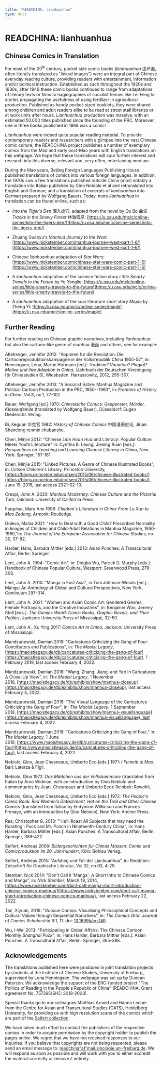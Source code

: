 ```yaml
---
title: "READCHINA: lianhuanhua"
type: docs
---
```


# READCHINA: lianhuanhua

## Chinese Comics in Translation

For most of the 20<sup>th</sup> century, pocket size comic books (*lianhuanhua* 连环画, often literally translated as "linked images") were an integral part of Chinese everyday reading culture, providing readers with entertainment, information and/or political instruction. Established as such throughout the 1920s and 1930s, after 1949 these comic books continued to range from adaptations of literary texts or films to hagiographies of socialist heroes like Lei Feng to stories propagating the usefulness of using fertilizer in agricultural production. Published as handy pocket-sized booklets, they were shared among children and adult readers alike to be read at street stall libraries or at work units after hours. *Lianhuanhua* production was massive, with an estimated 50.000 titles published since the founding of the PRC. Moreover, one in three books published in 1986 was a comic!

*Lianhuanhua* were indeed quite popular reading material. To provide contemporary readers and researchers with a glimpse into the vast Chinese comic culture, the READCHINA project publishes a number of exemplary comics from the Mao and early post-Mao years with English translations on this webpage. We hope that these translations will spur further interest and research into this diverse, relevant and, very often, entertaining medium.

During the Mao years, Beijing Foreign Languages Publishing House published translations of comics into various foreign languages. In addition, the 1970s saw a few translations published outside China (most notably a translation into Italian published by Gino Nebiolo et al and retranslated into English and German; and a translation of excerpts of *lianhuanhua* into German prepared by Wolfgang Bauer). Today, more *lianhuanhua* in translation can be found online, such as:

- *Into the Tiger’s Den* 深入虎穴, adapted from the novel by Qu Bo 曲波 *Tracks in the Snowy Forest* 林海雪原: [https://u.osu.edu/mclc/online-series/into-the-tigers-den/](https://u.osu.edu/mclc/online-series/into-the-tigers-den/)

- Zhuang Guanyu's *Manhua Journey to the West*: [https://www.nickstember.com/manhua-journey-west-part-1-6/](https://www.nickstember.com/manhua-journey-west-part-1-6/)

- Chinese *lianhuanhua* adaptation of *Star Wars*: [https://www.nickstember.com/chinese-star-wars-comic-part-1-6](https://www.nickstember.com/chinese-star-wars-comic-part-1-6)

- A *lianhuanhua* adaptation of the science fiction story *Little Smarty Travels to the Future* by Ye Yonglie: [https://u.osu.edu/mclc/online-series/little-smarty-travels-to-the-future](https://u.osu.edu/mclc/online-series/little-smarty-travels-to-the-future)

- A *lianhuanhua* adaptation of the scar literature short story *Maple* by Zheng Yi: [https://u.osu.edu/mclc/online-series/maple](https://u.osu.edu/mclc/online-series/maple)

## Further Reading

For further reading on Chinese graphic narratives, including *lianhuanhua* but also the cartoon-like genre of *manhua* 漫画 and others, see for example:

Altehenger, Jennifer 2012: "Kopieren für die Revolution: Die Cartoonreproduktionskampagne in der Volksrepublik China 1950-52", in: Henningsen, Lena, Martin Hofmann \[ed.\]: *Tradition? Variation? Plagiat? Motive und ihre Adaption in China,* (Jahrbuch der Deutschen Vereinigung für Chinastudien 6), Wiesbaden: Harrassowitz, 2012, 295-307.

Altehenger, Jennifer 2013: "A Socialist Satire: Manhua Magazine and Political Cartoon Production in the PRC, 1950--1960", in: *Frontiers of History in China*, Vol.8, no.1, 77-102.

Bauer, Wolfgang \[ed.\] 1976: *Chinesische Comics: Gespenster, Mörder, Klassenfeinde* (translated by Wolfgang Bauer), Düsseldorf: Eugen Diederichs Verlag.

Bi, Keguan 毕克官 1982: *History of Chinese Comics* 中国漫画史话, Jinan: Shandong renmin chubanshe.

Chen, Minjie 2012: "Chinese *Lian Huan Hua* and Literacy: Popular Culture Meets Youth Literature" in: Cynthia B. Leung, Jiening Ruan \[eds.\]: *Perspectices on Teaching and Learning Chinese Literacy in China*, New York: Springer, 157-181.

Chen, Minjie 2015: "Linked Pictures: A Genre of Chinese Illustrated Books", in: Cotsen Children's Library, Princeton University, [https://blogs.princeton.edu/cotsen/2015/06/chinese-illustrated-books/](https://blogs.princeton.edu/cotsen/2015/06/chinese-illustrated-books/), June 19, 2015, last access 2021-02-10.

Crespi, John A. 2020: *Manhua Modernity: Chinese Culture and the Pictorial Turn*, Oakland: University of California Press.

Farquhar, Mary Ann 1999: *Children's Literature in China: From Lu Xun to Mao Zedong*, Armonk: Routledge.

Guleva, Mariia 2021: "How to Deal with a Good Child? Prescribed Normality in Images of Children and Child-Adult Relations in Manhua Magazine, 1950-1960,"in: *The Journal of the European Association for Chinese Studies*, no. 30, 37-82.

Harder, Hans, Barbara Mittler \[eds.\] 2013: Asian Punches: A Transcultural Affair, Berlin: Springer.

Lent, John A. 1994: "Comic Art", in: Dingbo Wu, Patrick D. Murphy \[eds.\]: Handbook of Chinese Popular Culture, Westport: Greenwood Press, 279-306.

Lent, John A. 2010: "Manga in East Asia", in Toni Johnson-Woods \[ed.\]: Manga: An Anthology of Global and Cultural Perspectives, New York, Continuum 297-314.

Lent, John A. 2021: "Women and Asian Comic Art: Gendered Genres, Female Portrayals, and the Creative Industries", in: Benjamin Woo, Jeremy Stoll \[eds.\]: *The Comics World: Comic Books, Graphic Novels, and Their Publics*, Jackson: University Press of Mississippi, 32-50.

Lent, John A., Xu Ying 2017: *Comics Art in China*, Jackson: University Press of Mississippi.

Mandzunowski, Damian 2019: "Caricatures Criticizing the Gang of Four: Contributors and Publications", in: *The Maoist Legacy*, [https://maoistlegacy.de/db/caricatures-criticizing-the-gang-of-four](https://maoistlegacy.de/db/caricatures-criticizing-the-gang-of-four), 1 February 2019, last access February 4, 2022.

Mandzunowski, Damian 2018: "Wang, Zhang, Jiang, and Yao in Caricatures: A Close-Up View", in: *The Maoist Legacy*, 1 November 2018, [https://maoistlegacy.de/db/exhibits/show/manhua-closeup](https://maoistlegacy.de/db/exhibits/show/manhua-closeup), last access February 4, 2022.

Mandzunowski, Damian 2018: "The Visual Language of the Caricatures Criticizing the Gang of Four", in: *The Maoist Legacy*, 1 September 2018, [https://maoistlegacy.de/db/exhibits/show/manhua-visuallanguage](https://maoistlegacy.de/db/exhibits/show/manhua-visuallanguage), last access February 4, 2022.

Mandzunowski, Damian 2018: "Caricatures Criticizing the Gang of Four," in: *The Maoist Legacy*, 1 June 2018, [https://www.maoistlegacy.de/db/caricatures-criticizing-the-gang-of-four](https://www.maoistlegacy.de/db/caricatures-criticizing-the-gang-of-four), last access February 4, 2022.

Nebiolo, Gino, Jean Chesneaux, Umberto Eco \[eds.\] 1971: *I Fumetti di Mao*, Bari: Laterza & Figli.

Nebiolo, Gino 1972: *Das Mädchen aus der Volkskommune* (translated from Italian by Arno Widman, with an introduction by Gino Nebiolo and commentaries by Jean. Chesneaux and Umberto Eco): Reinbek: Rowohlt.

Nebiolo, Gino, Jean Chesneaux, Umberto Eco \[eds.\] 1972: *The People\'s Comic Book: Red Women\'s Detachment, Hot on the Trail and Other Chinese Comics* (translated from Italian by Endymion Wilkinson and Frances Frenaye, with an introduction by Gino Nebiolo), New York: Anchor Press.

Rea, Christopher G. 2013: "'He'll Roast All Subjects that may need the Roasting': Puck and Mr. Punch in Nineteenth-Century China", in: Hans Harder, Barbara Mittler \[eds.\]: Asian Punches: A Transcultural Affair, Berlin: Springer, 389-422.

Seifert, Andreas 2008: *Bildergeschichten für Chinas Massen: Comic und Comicproduktion im 20. Jahrhundert*, Köln: Böhlau Verlag.

Seifert, Andreas 2015: "Aufstieg und Fall der Lianhuanhua", in: Reddition: Zeitschrift für Graphische Literatur, Vol.32, no.63, 4-29.

Stember, Nick 2014: "Don't Call it 'Manga': A Short Intro to Chinese Comics and Manga", in: *Nick Stember*, March 19, 2014, [https://www.nickstember.com/dont-call-manga-short-introduction-chinese-comics-manhua/](https://www.nickstember.com/dont-call-manga-short-introduction-chinese-comics-manhua/), last access February 22, 2022.

Tan, Xiyuan, 2019: "*Guoxue* Comics: Visualising Philosophical Concepts and Cultural Values through Sequential Narratives", in: *The Comics Grid: Journal of Comics Scholarship* 9:1, 11. doi: [10.16995/cg.149](https://doi.org/10.16995/cg.149).

Wu, I-Wei 2013: "Participating in Global Affairs: The Chinese Cartoon Monthly *Shanghai Puck*", in: Hans Harder, Barbara Mittler \[eds.\]: Asian Punches: A Transcultural Affair, Berlin: Springer, 365-388.

## Acknowledgements

The translations published here were produced in joint translation projects by students at the Institute of Chinese Studies, University of Freiburg, supervised by Lena Henningsen. The webpage was set up by Duncan Paterson. We acknowledge the support of the ERC-funded project "The Politics of Reading in the People's Republic of China" (READCHINA, Grant agreement No. 757365/SH5: 2018-2023).

Special thanks go to our colleagues Matthias Arnold and Hanno Lecher from the Centre for Asian and Transcultural Studies (CATS), Heidelberg University, for providing us with high resolution scans of the comics which are part of the [Seifert collection](https://www.asia-europe.uni-heidelberg.de/en/research/heidelberg-research-architecture/projects/hra14-chinese-comics/the-seifert-collection.html).

We have taken much effort to contact the publishers of the respective comics in order to acquire permission by the copyright holder to publish the pages online. We regret that we have not received responses to our inquiries. If you believe that copyrights are not being respected, please send an email message to: [readchina"at"mail.sinologie.uni-freiburg.de](mailto:readchina@mail.sinologie.uni-freiburg.de). We will respond as soon as possible and will work with you to either accredit the material correctly or remove it entirely.
